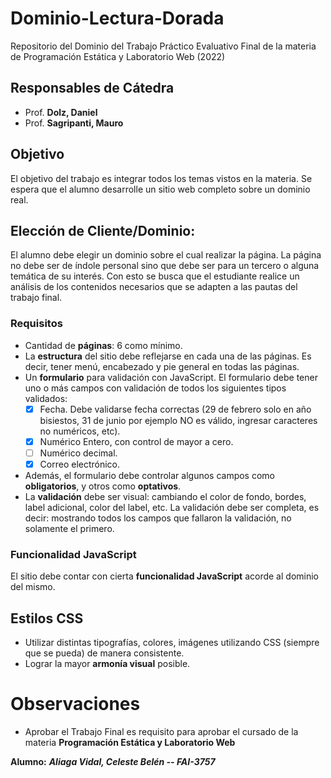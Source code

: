 # Dominio-Lectura-Dorada

Repositorio del Dominio del Trabajo Práctico Evaluativo Final de la materia de Programación Estática y Laboratorio Web (2022)

## Responsables de Cátedra

- Prof. **Dolz, Daniel**
- Prof. **Sagripanti, Mauro**

## Objetivo

El objetivo del trabajo es integrar todos los temas vistos en la materia.
Se espera que el alumno desarrolle un sitio web completo sobre un dominio real.

## Elección de Cliente/Dominio:

El alumno debe elegir un dominio sobre el cual realizar la página.
La página no debe ser de índole personal sino que debe ser para un tercero o alguna temática de su interés.
Con esto se busca que el estudiante realice un análisis de los contenidos necesarios que se adapten a las pautas del trabajo final.

### Requisitos

* Cantidad de **páginas**: 6 como mínimo.
* La **estructura** del sitio debe reflejarse en cada una de las páginas. Es decir, tener menú, encabezado y pie general en todas las páginas.
* Un **formulario** para validación con JavaScript. El formulario debe tener uno o más campos con validación de todos los siguientes tipos validados:
    - [x] Fecha. Debe validarse fecha correctas (29 de febrero solo en año bisiestos, 31 de junio por ejemplo NO es válido, ingresar caracteres no numéricos, etc).
    - [x] Numérico Entero, con control de mayor a cero.
    - [ ] Numérico decimal.
    - [x] Correo electrónico.
* Además, el formulario debe controlar algunos campos como **obligatorios**, y otros como **optativos**.
* La **validación** debe ser visual: cambiando el color de fondo, bordes, label adicional, color del label, etc. La validación debe ser completa, es decir: mostrando todos los campos que fallaron la validación, no solamente el primero.

### Funcionalidad JavaScript

El sitio debe contar con cierta **funcionalidad JavaScript** acorde al dominio del mismo.

## Estilos CSS

* Utilizar distintas tipografías, colores, imágenes utilizando CSS (siempre que se pueda) de manera consistente.
* Lograr la mayor **armonía visual** posible.

# Observaciones

* Aprobar el Trabajo Final es requisito para aprobar el cursado de la materia **Programación Estática y Laboratorio Web**

**Alumno:** ***Aliaga Vidal, Celeste Belén -- FAI-3757***

